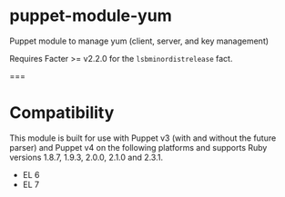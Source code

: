 puppet-module-yum
=================

Puppet module to manage yum (client, server, and key management)

Requires Facter >= v2.2.0 for the `lsbminordistrelease` fact.

===

# Compatibility

This module is built for use with Puppet v3 (with and without the future
parser) and Puppet v4 on the following platforms and supports Ruby versions
1.8.7, 1.9.3, 2.0.0, 2.1.0 and 2.3.1.

 * EL 6
 * EL 7
